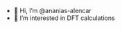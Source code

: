 - 👋 Hi, I’m @ananias-alencar
- 👀 I’m interested in DFT calculations
<!--- - 🌱 I’m currently learning ...
- 💞️ I’m looking to collaborate on ...
- 📫 How to reach me ...--->

<!---
ananias-alencar/ananias-alencar is a ✨ special ✨ repository because its `README.md` (this file) appears on your GitHub profile.
You can click the Preview link to take a look at your changes.
--->
